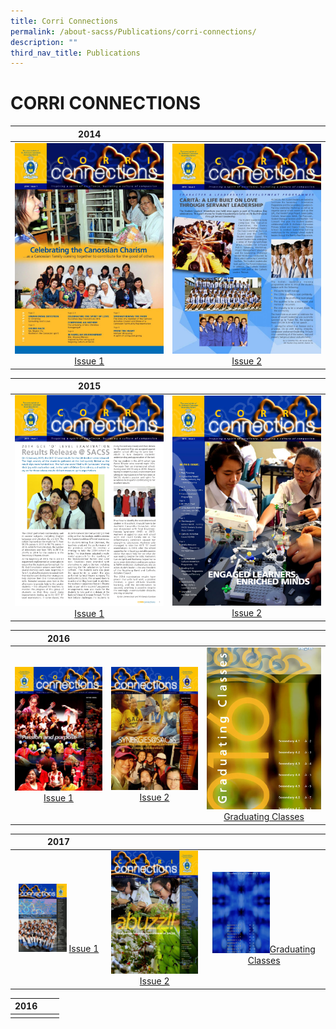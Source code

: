 ```yaml
---
title: Corri Connections
permalink: /about-sacss/Publications/corri-connections/
description: ""
third_nav_title: Publications
---
```

# CORRI CONNECTIONS

|  2014 |   | 
|:---:|:---:|
| ![](/images/About%20us/CORRI%20CONNECTIONS/corri14.jpg) [Issue 1](/files/About%20us/SAC_14_CC-web.pdf) | ![](/images/About%20us/CORRI%20CONNECTIONS/sac_corri_14_issue2.jpg) [Issue 2](/files/About%20us/SAC_14_CC2-web.pdf) |

|2015  |   | 
|:---:|:---:|
|![](/images/About%20us/CORRI%20CONNECTIONS/SAC15-CORRI1-web_pages-to-jpg-0001.jpg)  [Issue 1](/files/About%20us/SAC15-CORRI1-web.pdf) | ![](/images/About%20us/CORRI%20CONNECTIONS/SAC15-CORRI_2-web_page-0001.jpg) [Issue 2](/files/About%20us/SAC15-CORRI_2-web.pdf)| 

|  2016 |   |   |
|:---:|:---:|:---:|
| ![](/images/About%20us/CORRI%20CONNECTIONS/SAC16-CORRI_1-web_pages-to-jpg-0001-724x1024.jpg) [Issue 1](/files/About%20us/SAC16-CORRI_1-web.pdf)  | ![](/images/About%20us/CORRI%20CONNECTIONS/SAC16_CC2-web_page-0001-724x1024.jpg) [Issue 2](/files/About%20us/SAC16_CC2-web.pdf) | ![](/images/About%20us/CORRI%20CONNECTIONS/SAC16_CC2-IN-web_page-0001.jpg) [Graduating Classes](/files/About%20us/SAC16_CC2-IN-web.pdf) |

|  2017 |   |   |
|:---:|:---:|:---:|
| <img src="/images/About%20us/CORRI%20CONNECTIONS/SAC17-CORRI-1-web-page-001-scaled.jpg" style="width:55%">  [Issue 1](/files/About%20us/SAC17-CORRI-1-web.pdf) | ![](/images/About%20us/CORRI%20CONNECTIONS/SAC17-C2_Pub-web-page-001-724x1024.jpg) [Issue 2](/files/About%20us/SAC17-C2_Pub-web.pdf)  | <img src="/images/About%20us/CORRI%20CONNECTIONS/SAC17-CORRI2_Gradweb-page-001-1.jpg" style="width:50%"><a href="/files/About%20us/SAC17-CORRI2_Gradweb.pdf" target = "_blank">Graduating Classes</a>  |



|  2016 |   |   |
|:---:|:---:|:---:|
|   |   |   |